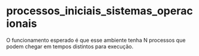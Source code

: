 # processos_iniciais_sistemas_operacionais
O funcionamento esperado é que esse ambiente tenha N processos que podem chegar em tempos distintos para execução.
